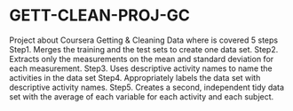 # GETT-CLEAN-PROJ-GC
Project about Coursera Getting &amp; Cleaning Data where is covered 5 steps Step1. Merges the training and the test sets to create one data set. Step2. Extracts only the measurements on the mean and standard deviation for each measurement. Step3. Uses descriptive activity names to name the activities in the data set Step4. Appropriately labels the data set with descriptive activity names. Step5. Creates a second, independent tidy data set with the average of each variable for each activity and each subject.

